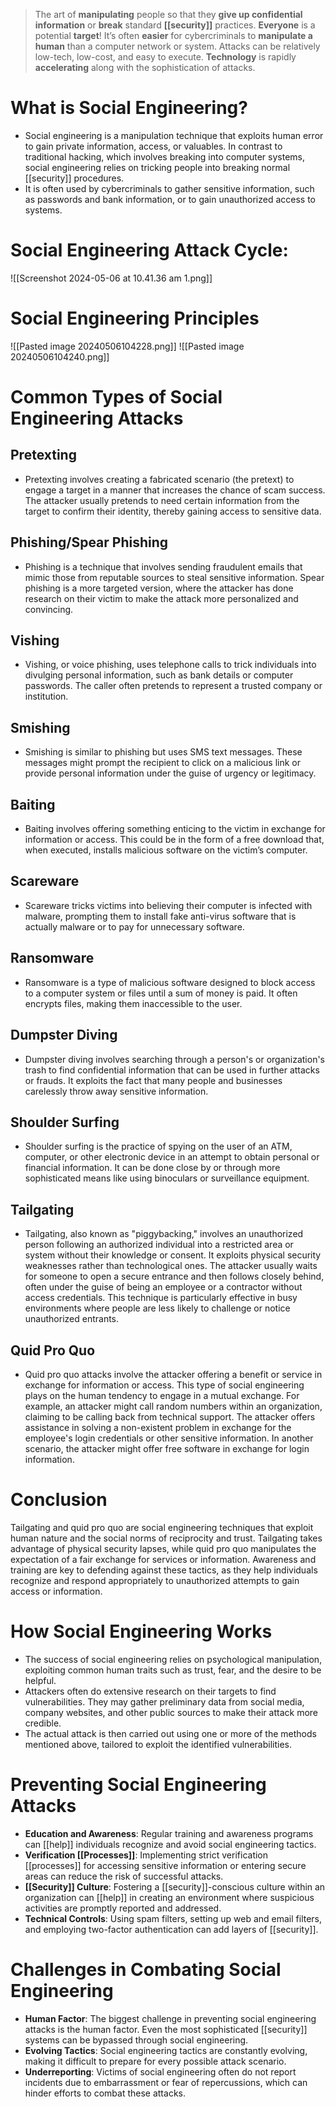 > The art of **manipulating** people so that they **give up confidential information** or **break** standard **[[security]]** practices.
> **Everyone** is a potential **target**!
> It’s often **easier** for cybercriminals to **manipulate a human** than a computer network or system.
> Attacks can be relatively low-tech, low-cost, and easy to execute.
> **Technology** is rapidly **accelerating** along with the sophistication of attacks.
# What is Social Engineering?

- Social engineering is a manipulation technique that exploits human error to gain private information, access, or valuables. In contrast to traditional hacking, which involves breaking into computer systems, social engineering relies on tricking people into breaking normal [[security]] procedures.
- It is often used by cybercriminals to gather sensitive information, such as passwords and bank information, or to gain unauthorized access to systems.
# Social Engineering Attack Cycle:
![[Screenshot 2024-05-06 at 10.41.36 am 1.png]]
# Social Engineering Principles
![[Pasted image 20240506104228.png]]
![[Pasted image 20240506104240.png]]

# Common Types of Social Engineering Attacks

## Pretexting
- Pretexting involves creating a fabricated scenario (the pretext) to engage a target in a manner that increases the chance of scam success. The attacker usually pretends to need certain information from the target to confirm their identity, thereby gaining access to sensitive data.

## Phishing/Spear Phishing
- Phishing is a technique that involves sending fraudulent emails that mimic those from reputable sources to steal sensitive information. Spear phishing is a more targeted version, where the attacker has done research on their victim to make the attack more personalized and convincing.

## Vishing
- Vishing, or voice phishing, uses telephone calls to trick individuals into divulging personal information, such as bank details or computer passwords. The caller often pretends to represent a trusted company or institution.

## Smishing
- Smishing is similar to phishing but uses SMS text messages. These messages might prompt the recipient to click on a malicious link or provide personal information under the guise of urgency or legitimacy.

## Baiting
- Baiting involves offering something enticing to the victim in exchange for information or access. This could be in the form of a free download that, when executed, installs malicious software on the victim’s computer.

## Scareware
- Scareware tricks victims into believing their computer is infected with malware, prompting them to install fake anti-virus software that is actually malware or to pay for unnecessary software.

## Ransomware
- Ransomware is a type of malicious software designed to block access to a computer system or files until a sum of money is paid. It often encrypts files, making them inaccessible to the user.

## Dumpster Diving
- Dumpster diving involves searching through a person's or organization's trash to find confidential information that can be used in further attacks or frauds. It exploits the fact that many people and businesses carelessly throw away sensitive information.

## Shoulder Surfing
- Shoulder surfing is the practice of spying on the user of an ATM, computer, or other electronic device in an attempt to obtain personal or financial information. It can be done close by or through more sophisticated means like using binoculars or surveillance equipment.
## Tailgating
- Tailgating, also known as "piggybacking," involves an unauthorized person following an authorized individual into a restricted area or system without their knowledge or consent. It exploits physical security weaknesses rather than technological ones. The attacker usually waits for someone to open a secure entrance and then follows closely behind, often under the guise of being an employee or a contractor without access credentials. This technique is particularly effective in busy environments where people are less likely to challenge or notice unauthorized entrants.

## Quid Pro Quo
- Quid pro quo attacks involve the attacker offering a benefit or service in exchange for information or access. This type of social engineering plays on the human tendency to engage in a mutual exchange. For example, an attacker might call random numbers within an organization, claiming to be calling back from technical support. The attacker offers assistance in solving a non-existent problem in exchange for the employee's login credentials or other sensitive information. In another scenario, the attacker might offer free software in exchange for login information.

# Conclusion

Tailgating and quid pro quo are social engineering techniques that exploit human nature and the social norms of reciprocity and trust. Tailgating takes advantage of physical security lapses, while quid pro quo manipulates the expectation of a fair exchange for services or information. Awareness and training are key to defending against these tactics, as they help individuals recognize and respond appropriately to unauthorized attempts to gain access or information.

# How Social Engineering Works

- The success of social engineering relies on psychological manipulation, exploiting common human traits such as trust, fear, and the desire to be helpful.
- Attackers often do extensive research on their targets to find vulnerabilities. They may gather preliminary data from social media, company websites, and other public sources to make their attack more credible.
- The actual attack is then carried out using one or more of the methods mentioned above, tailored to exploit the identified vulnerabilities.

# Preventing Social Engineering Attacks

- **Education and Awareness**: Regular training and awareness programs can [[help]] individuals recognize and avoid social engineering tactics.
- **Verification [[Processes]]**: Implementing strict verification [[processes]] for accessing sensitive information or entering secure areas can reduce the risk of successful attacks.
- **[[Security]] Culture**: Fostering a [[security]]-conscious culture within an organization can [[help]] in creating an environment where suspicious activities are promptly reported and addressed.
- **Technical Controls**: Using spam filters, setting up web and email filters, and employing two-factor authentication can add layers of [[security]].

# Challenges in Combating Social Engineering

- **Human Factor**: The biggest challenge in preventing social engineering attacks is the human factor. Even the most sophisticated [[security]] systems can be bypassed through social engineering.
- **Evolving Tactics**: Social engineering tactics are constantly evolving, making it difficult to prepare for every possible attack scenario.
- **Underreporting**: Victims of social engineering often do not report incidents due to embarrassment or fear of repercussions, which can hinder efforts to combat these attacks.

